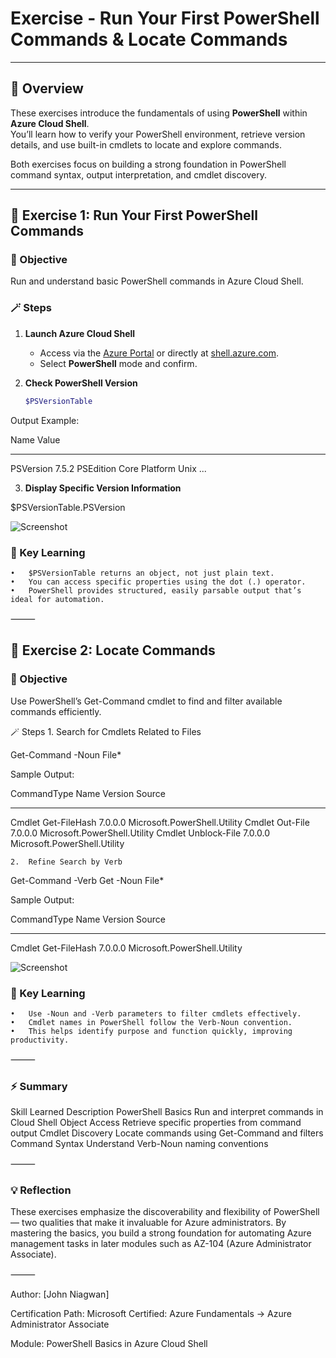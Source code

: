 # Exercise - Run Your First PowerShell Commands & Locate Commands 

---

## 🧠 Overview

These exercises introduce the fundamentals of using **PowerShell** within **Azure Cloud Shell**.  
You’ll learn how to verify your PowerShell environment, retrieve version details, and use built-in cmdlets to locate and explore commands.

Both exercises focus on building a strong foundation in PowerShell command syntax, output interpretation, and cmdlet discovery.

---

## 🧩 Exercise 1: Run Your First PowerShell Commands

### 🎯 Objective
Run and understand basic PowerShell commands in Azure Cloud Shell.

### 🪄 Steps

1. **Launch Azure Cloud Shell**
   - Access via the [Azure Portal](https://portal.azure.com) or directly at [shell.azure.com](https://shell.azure.com).
   - Select **PowerShell** mode and confirm.

2. **Check PowerShell Version**
   ```powershell
   $PSVersionTable

Output Example:

Name                           Value
----                           -----
PSVersion                      7.5.2
PSEdition                      Core
Platform                       Unix
...

3.	**Display Specific Version Information**

$PSVersionTable.PSVersion

![Screenshot](./screenshots/screenshot1.png)

### 🧠 Key Learning
	•	$PSVersionTable returns an object, not just plain text.
	•	You can access specific properties using the dot (.) operator.
	•	PowerShell provides structured, easily parsable output that’s ideal for automation.

⸻

## 🧩 Exercise 2: Locate Commands

### 🎯 Objective

Use PowerShell’s Get-Command cmdlet to find and filter available commands efficiently.

🪄 Steps
	1.	Search for Cmdlets Related to Files

Get-Command -Noun File*

Sample Output:

CommandType     Name              Version    Source
-----------     ----              -------    ------
Cmdlet          Get-FileHash      7.0.0.0    Microsoft.PowerShell.Utility
Cmdlet          Out-File          7.0.0.0    Microsoft.PowerShell.Utility
Cmdlet          Unblock-File      7.0.0.0    Microsoft.PowerShell.Utility


	2.	Refine Search by Verb

Get-Command -Verb Get -Noun File*

Sample Output:

CommandType     Name              Version    Source
-----------     ----              -------    ------
Cmdlet          Get-FileHash      7.0.0.0    Microsoft.PowerShell.Utility

![Screenshot](./screenshots/screenshot2.png)

### 🧠 Key Learning
	•	Use -Noun and -Verb parameters to filter cmdlets effectively.
	•	Cmdlet names in PowerShell follow the Verb-Noun convention.
	•	This helps identify purpose and function quickly, improving productivity.

⸻

### ⚡ Summary

Skill Learned	Description
PowerShell Basics	Run and interpret commands in Cloud Shell
Object Access	Retrieve specific properties from command output
Cmdlet Discovery	Locate commands using Get-Command and filters
Command Syntax	Understand Verb-Noun naming conventions


⸻

### 💡 Reflection

These exercises emphasize the discoverability and flexibility of PowerShell — two qualities that make it invaluable for Azure administrators.
By mastering the basics, you build a strong foundation for automating Azure management tasks in later modules such as AZ-104 (Azure Administrator Associate).

⸻

Author: [John Niagwan]

Certification Path: Microsoft Certified: Azure Fundamentals → Azure Administrator Associate

Module: PowerShell Basics in Azure Cloud Shell